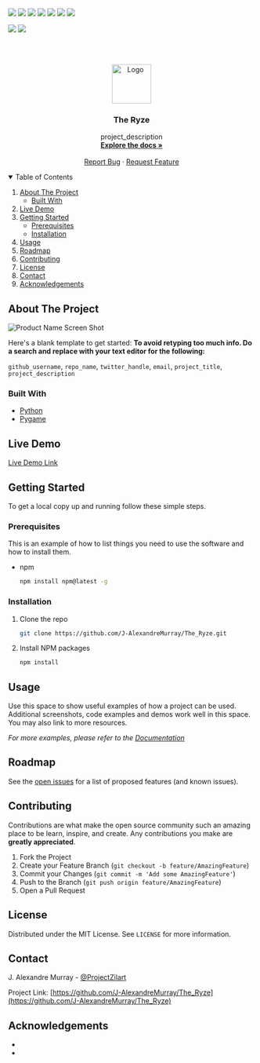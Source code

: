 
<br>

<!-- CHANGE THE LINKS AS PER YOUR REQUIREMENTS -->
<!-- YOU CAN REFER TO DEFAULT README PAGE FOR REFERENCE -->
<!-- COLOR OF THE BADGES CAN ALSO BE MODIFIED BY ALTERING THE LINKS -->

![](https://img.shields.io/badge/Excitement-High-red)
![](https://img.shields.io/badge/Maintained-Yes-indigo)
![](https://img.shields.io/badge/Pull_Requests-Accepting-yellow)
![](https://img.shields.io/github/forks/J-AlexandreMurray/The_Ryze)
![](https://img.shields.io/github/contributors/J-AlexandreMurray/The_Ryze)
![](https://img.shields.io/github/issues/J-AlexandreMurray/The_Ryze)
![](https://img.shields.io/github/stars/J-AlexandreMurray/The_Ryze)

![](https://img.shields.io/badge/Contributions-Accepting-pink)
![](https://img.shields.io/github/license/J-AlexandreMurray/The_Ryze)

<br>


<!-- PROJECT LOGO -->

<br />
<p align="center">
  <a href="https://github.com/J-AlexandreMurray/The_Ryze">
    <img src="preview/logo.png" alt="Logo" width="80" height="80">
  </a>

  <h3 align="center">The Ryze</h3>

  <p align="center">
    project_description
    <br />
    <a href="https://github.com/J-AlexandreMurray/The_Ryze"><strong>Explore the docs »</strong></a>
    <br />
    <br />
    <a href="https://github.com/J-AlexandreMurray/The_Ryze/issues">Report Bug</a>
    ·
    <a href="https://github.com/J-AlexandreMurray/The_Ryze/issues">Request Feature</a>
  </p>
</p>



<!-- TABLE OF CONTENTS -->

<details open="open">
  <summary>Table of Contents</summary>
  <ol>
    <li>
      <a href="#about-the-project">About The Project</a>
      <ul>
        <li><a href="#built-with">Built With</a></li>
      </ul>
    </li>
    <li><a href="#live-demo">Live Demo</a></li>
    <li>
      <a href="#getting-started">Getting Started</a>
      <ul>
        <li><a href="#prerequisites">Prerequisites</a></li>
        <li><a href="#installation">Installation</a></li>
      </ul>
    </li>
    <li><a href="#usage">Usage</a></li>
    <li><a href="#roadmap">Roadmap</a></li>
    <li><a href="#contributing">Contributing</a></li>
    <li><a href="#license">License</a></li>
    <li><a href="#contact">Contact</a></li>
    <li><a href="#acknowledgements">Acknowledgements</a></li>
  </ol>
</details>



<!-- ABOUT THE PROJECT -->
## About The Project

![Product Name Screen Shot](https://github.com/J-AlexandreMurray/The_Ryze/blob/Master/2D/TheRyzeStart.PNG)

Here's a blank template to get started:
**To avoid retyping too much info. Do a search and replace with your text editor for the following:**

`github_username`, `repo_name`, `twitter_handle`, `email`, `project_title`, `project_description`


### Built With

* [Python]()
* [Pygame]()


<!-- LIVE DEMO -->

## Live Demo

[Live Demo Link](https://example.com)


<!-- GETTING STARTED -->

## Getting Started

To get a local copy up and running follow these simple steps.

### Prerequisites

This is an example of how to list things you need to use the software and how to install them.
* npm
  ```sh
  npm install npm@latest -g
  ```

### Installation

1. Clone the repo
   ```sh
   git clone https://github.com/J-AlexandreMurray/The_Ryze.git
   ```
2. Install NPM packages
   ```sh
   npm install
   ```



<!-- USAGE EXAMPLES -->
## Usage

Use this space to show useful examples of how a project can be used. Additional screenshots, code examples and demos work well in this space. You may also link to more resources.

_For more examples, please refer to the [Documentation](https://example.com)_



<!-- ROADMAP -->
## Roadmap

See the [open issues](https://github.com/J-AlexandreMurray/The_Ryze/issues) for a list of proposed features (and known issues).



<!-- CONTRIBUTING -->
## Contributing

Contributions are what make the open source community such an amazing place to be learn, inspire, and create. Any contributions you make are **greatly appreciated**.

1. Fork the Project
2. Create your Feature Branch (`git checkout -b feature/AmazingFeature`)
3. Commit your Changes (`git commit -m 'Add some AmazingFeature'`)
4. Push to the Branch (`git push origin feature/AmazingFeature`)
5. Open a Pull Request



<!-- LICENSE -->
## License

Distributed under the MIT License. See `LICENSE` for more information.



<!-- CONTACT -->
## Contact

J. Alexandre Murray - [@ProjectZilart](https://twitter.com/ProjectZilart)

Project Link: [https://github.com/J-AlexandreMurray/The_Ryze](https://github.com/J-AlexandreMurray/The_Ryze)



<!-- ACKNOWLEDGEMENTS -->
## Acknowledgements

* []()
* []()



